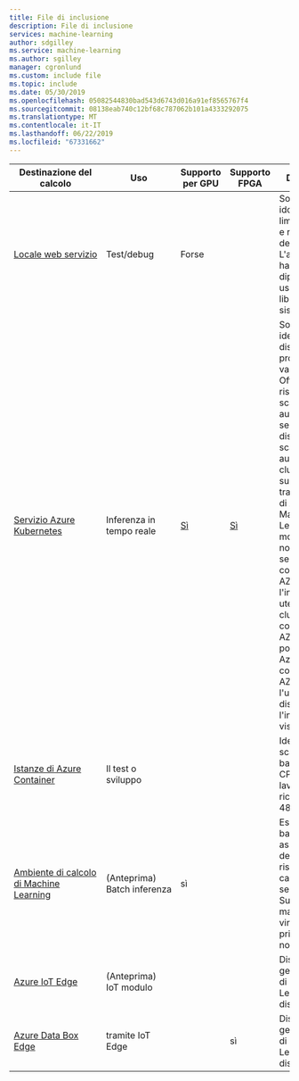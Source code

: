 ```yaml
---
title: File di inclusione
description: File di inclusione
services: machine-learning
author: sdgilley
ms.service: machine-learning
ms.author: sgilley
manager: cgronlund
ms.custom: include file
ms.topic: include
ms.date: 05/30/2019
ms.openlocfilehash: 05082544830bad543d6743d016a91ef8565767f4
ms.sourcegitcommit: 08138eab740c12bf68c787062b101a4333292075
ms.translationtype: MT
ms.contentlocale: it-IT
ms.lasthandoff: 06/22/2019
ms.locfileid: "67331662"
---
```

| Destinazione del calcolo | Uso | Supporto per GPU | Supporto FPGA | Descrizione |
| ----- | ----- | ----- | ----- | ----- |
| [Locale&nbsp;web&nbsp;servizio](../articles/machine-learning/service/how-to-deploy-and-where.md#local) | Test/debug | Forse | &nbsp; | Soluzione idonea per limitate di test e risoluzione dei problemi. L'accelerazione hardware dipende usando le librerie nel sistema locale.
| [Servizio Azure Kubernetes](../articles/machine-learning/service/how-to-deploy-and-where.md#aks) | Inferenza in tempo reale |  [Sì](../articles/machine-learning/service/how-to-deploy-inferencing-gpus.md)  | [Sì](../articles/machine-learning/service/how-to-deploy-fpga-web-service.md)   |Soluzione ideale per le distribuzioni di produzione su vasta scala. Offre tempi di risposta e la scalabilità automatica del servizio distribuito. La scalabilità automatica di cluster non è supportata tramite il SDK di Azure Machine Learning. Per modificare i nodi del cluster servizio contenitore di AZURE, usare l'interfaccia utente per il cluster servizio contenitore di AZURE nel portale di Azure. Servizio contenitore di AZURE è l'unica opzione disponibile per l'interfaccia visiva. |
| [Istanze di Azure Container](../articles/machine-learning/service/how-to-deploy-and-where.md#aci) | Il test o sviluppo | &nbsp;  | &nbsp; | Ideale per scala ridotta, basate sulla CPU i carichi di lavoro che richiedono < 48 GB di RAM |
| [Ambiente di calcolo di Machine Learning](../articles/machine-learning/service/how-to-run-batch-predictions.md) | (Anteprima) Batch&nbsp;inferenza | sì | &nbsp;  | Esecuzione batch di assegnazione dei punteggi a risorse di calcolo senza server. Supporta le macchine virtuali con priorità bassa o normale. |
| [Azure IoT Edge](../articles/machine-learning/service/how-to-deploy-and-where.md#iotedge) | (Anteprima) IoT&nbsp;modulo |  &nbsp; | &nbsp; | Distribuire e gestire modelli di Machine Learning nei dispositivi IoT. |
| [Azure Data Box Edge](../articles/databox-online/data-box-edge-overview.md)   | tramite IoT Edge |  &nbsp; | sì | Distribuire e gestire modelli di Machine Learning nei dispositivi IoT. |
